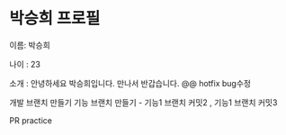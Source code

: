 # 박승희 프로필

이름: 박승희

나이 : 23

소개 : 안녕하세요 박승희입니다. 만나서 반갑습니다. @@ hotfix bug수정

개발 브랜치 만들기
기능 브랜치 만들기 - 기능1 브랜치 커밋2 , 기능1 브랜치 커밋3

PR practice